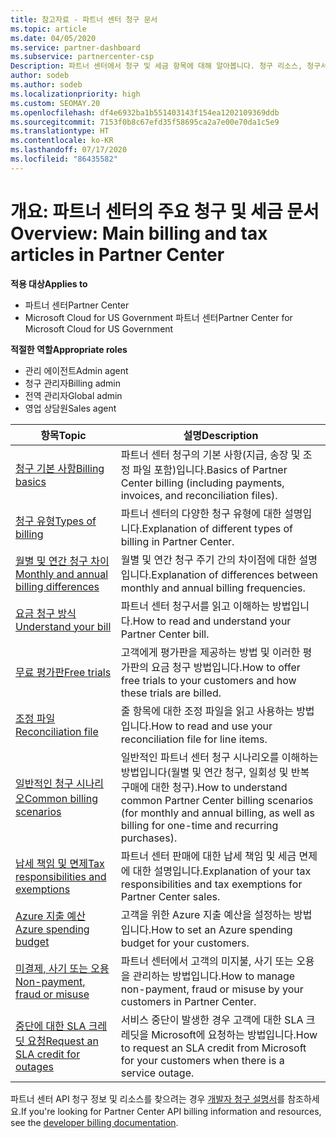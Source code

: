```yaml
---
title: 참고자료 - 파트너 센터 청구 문서
ms.topic: article
ms.date: 04/05/2020
ms.service: partner-dashboard
ms.subservice: partnercenter-csp
Description: 파트너 센터에서 청구 및 세금 항목에 대해 알아봅니다. 청구 리소스, 청구서, CSP 청구 및 세금에 대한 정보가 포함되어 있습니다.
author: sodeb
ms.author: sodeb
ms.localizationpriority: high
ms.custom: SEOMAY.20
ms.openlocfilehash: df4e6932ba1b551403143f154ea1202109369ddb
ms.sourcegitcommit: 7153f0b8c67efd35f58695ca2a7e00e70da1c5e9
ms.translationtype: HT
ms.contentlocale: ko-KR
ms.lasthandoff: 07/17/2020
ms.locfileid: "86435582"
---
```

# <a name="overview-main-billing-and-tax-articles-in-partner-center"></a><span data-ttu-id="814ae-104">개요: 파트너 센터의 주요 청구 및 세금 문서</span><span class="sxs-lookup"><span data-stu-id="814ae-104">Overview: Main billing and tax articles in Partner Center</span></span>

<span data-ttu-id="814ae-105">**적용 대상**</span><span class="sxs-lookup"><span data-stu-id="814ae-105">**Applies to**</span></span>

- <span data-ttu-id="814ae-106">파트너 센터</span><span class="sxs-lookup"><span data-stu-id="814ae-106">Partner Center</span></span>
- <span data-ttu-id="814ae-107">Microsoft Cloud for US Government 파트너 센터</span><span class="sxs-lookup"><span data-stu-id="814ae-107">Partner Center for Microsoft Cloud for US Government</span></span>

<span data-ttu-id="814ae-108">**적절한 역할**</span><span class="sxs-lookup"><span data-stu-id="814ae-108">**Appropriate roles**</span></span>

- <span data-ttu-id="814ae-109">관리 에이전트</span><span class="sxs-lookup"><span data-stu-id="814ae-109">Admin agent</span></span>
- <span data-ttu-id="814ae-110">청구 관리자</span><span class="sxs-lookup"><span data-stu-id="814ae-110">Billing admin</span></span>
- <span data-ttu-id="814ae-111">전역 관리자</span><span class="sxs-lookup"><span data-stu-id="814ae-111">Global admin</span></span>
- <span data-ttu-id="814ae-112">영업 상담원</span><span class="sxs-lookup"><span data-stu-id="814ae-112">Sales agent</span></span>

| <span data-ttu-id="814ae-113">항목</span><span class="sxs-lookup"><span data-stu-id="814ae-113">Topic</span></span> | <span data-ttu-id="814ae-114">설명</span><span class="sxs-lookup"><span data-stu-id="814ae-114">Description</span></span> |
| ----- | ----------- |
| [<span data-ttu-id="814ae-115">청구 기본 사항</span><span class="sxs-lookup"><span data-stu-id="814ae-115">Billing basics</span></span>](billing-basics.md) | <span data-ttu-id="814ae-116">파트너 센터 청구의 기본 사항(지급, 송장 및 조정 파일 포함)입니다.</span><span class="sxs-lookup"><span data-stu-id="814ae-116">Basics of Partner Center billing (including payments, invoices, and reconciliation files).</span></span> |
| [<span data-ttu-id="814ae-117">청구 유형</span><span class="sxs-lookup"><span data-stu-id="814ae-117">Types of billing</span></span>](billing-different-types.md) | <span data-ttu-id="814ae-118">파트너 센터의 다양한 청구 유형에 대한 설명입니다.</span><span class="sxs-lookup"><span data-stu-id="814ae-118">Explanation of different types of billing in Partner Center.</span></span> |
| [<span data-ttu-id="814ae-119">월별 및 연간 청구 차이</span><span class="sxs-lookup"><span data-stu-id="814ae-119">Monthly and annual billing differences</span></span>](billing-annual-monthly.md) | <span data-ttu-id="814ae-120">월별 및 연간 청구 주기 간의 차이점에 대한 설명입니다.</span><span class="sxs-lookup"><span data-stu-id="814ae-120">Explanation of differences between monthly and annual billing frequencies.</span></span> |
| [<span data-ttu-id="814ae-121">요금 청구 방식</span><span class="sxs-lookup"><span data-stu-id="814ae-121">Understand your bill</span></span>](read-your-bill.md) | <span data-ttu-id="814ae-122">파트너 센터 청구서를 읽고 이해하는 방법입니다.</span><span class="sxs-lookup"><span data-stu-id="814ae-122">How to read and understand your Partner Center bill.</span></span> |
| [<span data-ttu-id="814ae-123">무료 평가판</span><span class="sxs-lookup"><span data-stu-id="814ae-123">Free trials</span></span>](offer-your-customers-trials-of-microsoft-products.md) | <span data-ttu-id="814ae-124">고객에게 평가판을 제공하는 방법 및 이러한 평가판의 요금 청구 방법입니다.</span><span class="sxs-lookup"><span data-stu-id="814ae-124">How to offer free trials to your customers and how these trials are billed.</span></span> |
| [<span data-ttu-id="814ae-125">조정 파일</span><span class="sxs-lookup"><span data-stu-id="814ae-125">Reconciliation file</span></span>](use-the-reconciliation-files.md) | <span data-ttu-id="814ae-126">줄 항목에 대한 조정 파일을 읽고 사용하는 방법입니다.</span><span class="sxs-lookup"><span data-stu-id="814ae-126">How to read and use your reconciliation file for line items.</span></span> |
| [<span data-ttu-id="814ae-127">일반적인 청구 시나리오</span><span class="sxs-lookup"><span data-stu-id="814ae-127">Common billing scenarios</span></span>](common-billing-scenarios.md) | <span data-ttu-id="814ae-128">일반적인 파트너 센터 청구 시나리오를 이해하는 방법입니다(월별 및 연간 청구, 일회성 및 반복 구매에 대한 청구).</span><span class="sxs-lookup"><span data-stu-id="814ae-128">How to understand common Partner Center billing scenarios (for monthly and annual billing, as well as billing for one-time and recurring purchases).</span></span> |
| [<span data-ttu-id="814ae-129">납세 책임 및 면제</span><span class="sxs-lookup"><span data-stu-id="814ae-129">Tax responsibilities and exemptions</span></span>](tax-and-tax-exemptions.md) | <span data-ttu-id="814ae-130">파트너 센터 판매에 대한 납세 책임 및 세금 면제에 대한 설명입니다.</span><span class="sxs-lookup"><span data-stu-id="814ae-130">Explanation of your tax responsibilities and tax exemptions for Partner Center sales.</span></span> |
| [<span data-ttu-id="814ae-131">Azure 지출 예산</span><span class="sxs-lookup"><span data-stu-id="814ae-131">Azure spending budget</span></span>](set-an-azure-spending-budget-for-your-customers.md) | <span data-ttu-id="814ae-132">고객을 위한 Azure 지출 예산을 설정하는 방법입니다.</span><span class="sxs-lookup"><span data-stu-id="814ae-132">How to set an Azure spending budget for your customers.</span></span> |
| [<span data-ttu-id="814ae-133">미결제, 사기 또는 오용</span><span class="sxs-lookup"><span data-stu-id="814ae-133">Non-payment, fraud or misuse</span></span>](non-payment--fraud--or-misuse.md) | <span data-ttu-id="814ae-134">파트너 센터에서 고객의 미지불, 사기 또는 오용을 관리하는 방법입니다.</span><span class="sxs-lookup"><span data-stu-id="814ae-134">How to manage non-payment, fraud or misuse by your customers in Partner Center.</span></span> |
| [<span data-ttu-id="814ae-135">중단에 대한 SLA 크레딧 요청</span><span class="sxs-lookup"><span data-stu-id="814ae-135">Request an SLA credit for outages</span></span>](request-credit.md) | <span data-ttu-id="814ae-136">서비스 중단이 발생한 경우 고객에 대한 SLA 크레딧을 Microsoft에 요청하는 방법입니다.</span><span class="sxs-lookup"><span data-stu-id="814ae-136">How to request an SLA credit from Microsoft for your customers when there is a service outage.</span></span> |

<span data-ttu-id="814ae-137">파트너 센터 API 청구 정보 및 리소스를 찾으려는 경우 [개발자 청구 설명서](https://docs.microsoft.com/partner-center/develop/manage-billing)를 참조하세요.</span><span class="sxs-lookup"><span data-stu-id="814ae-137">If you're looking for Partner Center API billing information and resources, see the [developer billing documentation](https://docs.microsoft.com/partner-center/develop/manage-billing).</span></span>
